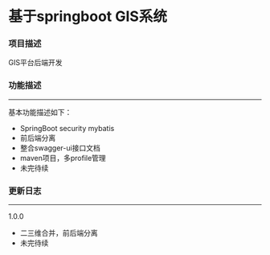 # 基于springboot GIS系统

### 项目描述
GIS平台后端开发

### 功能描述
---
基本功能描述如下：
* SpringBoot security mybatis 
* 前后端分离
* 整合swagger-ui接口文档
* maven项目，多profile管理
* 未完待续


### 更新日志
---
1.0.0
* 二三维合并，前后端分离
* 未完待续

